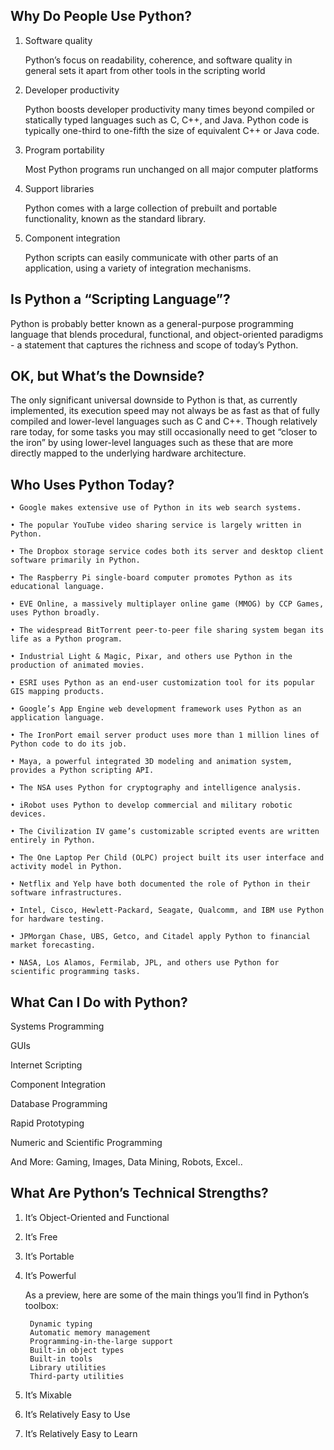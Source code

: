 ## Why Do People Use Python?
1. Software quality

    Python’s focus on readability, coherence, and software quality in general sets it apart from other tools in the scripting world

2. Developer productivity

    Python boosts developer productivity many times beyond compiled or statically typed languages such as C, C++, and Java. Python code is typically one-third to one-fifth the size of equivalent C++ or Java code.

3. Program portability

    Most Python programs run unchanged on all major computer platforms

4. Support libraries

    Python comes with a large collection of prebuilt and portable functionality, known as the standard library. 

5. Component integration

    Python scripts can easily communicate with other parts of an application, using a variety of integration mechanisms.

## Is Python a “Scripting Language”?
Python is probably better known as a general-purpose programming language that blends procedural, functional, and object-oriented paradigms - a statement that captures the richness and scope of today’s Python.

## OK, but What’s the Downside?
The only significant universal downside to Python is that, as currently implemented, its
execution speed may not always be as fast as that of fully compiled and lower-level
languages such as C and C++. Though relatively rare today, for some tasks you may
still occasionally need to get “closer to the iron” by using lower-level languages such
as these that are more directly mapped to the underlying hardware architecture.

## Who Uses Python Today?
    • Google makes extensive use of Python in its web search systems.

    • The popular YouTube video sharing service is largely written in Python.

    • The Dropbox storage service codes both its server and desktop client software primarily in Python.

    • The Raspberry Pi single-board computer promotes Python as its educational language.

    • EVE Online, a massively multiplayer online game (MMOG) by CCP Games, uses Python broadly.

    • The widespread BitTorrent peer-to-peer file sharing system began its life as a Python program.

    • Industrial Light & Magic, Pixar, and others use Python in the production of animated movies.

    • ESRI uses Python as an end-user customization tool for its popular GIS mapping products.

    • Google’s App Engine web development framework uses Python as an application language.

    • The IronPort email server product uses more than 1 million lines of Python code to do its job.

    • Maya, a powerful integrated 3D modeling and animation system, provides a Python scripting API.

    • The NSA uses Python for cryptography and intelligence analysis.

    • iRobot uses Python to develop commercial and military robotic devices.

    • The Civilization IV game’s customizable scripted events are written entirely in Python.

    • The One Laptop Per Child (OLPC) project built its user interface and activity model in Python.

    • Netflix and Yelp have both documented the role of Python in their software infrastructures.

    • Intel, Cisco, Hewlett-Packard, Seagate, Qualcomm, and IBM use Python for hardware testing.

    • JPMorgan Chase, UBS, Getco, and Citadel apply Python to financial market forecasting.

    • NASA, Los Alamos, Fermilab, JPL, and others use Python for scientific programming tasks.

## What Can I Do with Python?

Systems Programming

GUIs

Internet Scripting

Component Integration

Database Programming

Rapid Prototyping

Numeric and Scientific Programming

And More: Gaming, Images, Data Mining, Robots, Excel..

## What Are Python’s Technical Strengths?

1. It’s Object-Oriented and Functional

2. It’s Free

3. It’s Portable

4. It’s Powerful

    As a preview, here are some of the main things you’ll find in Python’s toolbox:

        Dynamic typing
        Automatic memory management
        Programming-in-the-large support
        Built-in object types
        Built-in tools
        Library utilities
        Third-party utilities

5. It’s Mixable

6. It’s Relatively Easy to Use

7. It’s Relatively Easy to Learn